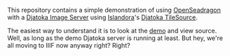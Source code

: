 This repository contains a simple demonstration of using [OpenSeadragon](https://github.com/openseadragon/openseadragon) with a [Djatoka Image Server](http://projects.freelibrary.info/freelib-djatoka/) using [Islandora](https://github.com/Islandora)'s [Djatoka TileSource](https://github.com/Islandora/islandora_openseadragon/blob/7.x/js/djtilesource.js).

The easiest way to understand it is to look at the [demo](https://edsu.github.io/openseadragon-djatoka-demo) and view source. Well, as long as the demo Djatoka server is running at least. But hey, we're all moving to IIIF now anyway right? Right?
